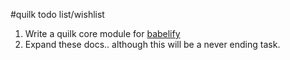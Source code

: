 #quilk todo list/wishlist

1.  Write a quilk core module for [babelify](https://github.com/babel/babelify)
1.  Expand these docs.. although this will be a never ending task.